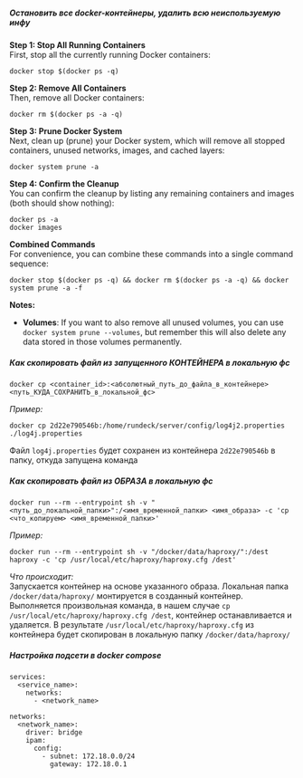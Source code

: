 ##### Остановить все docker-контейнеры, удалить всю неиспользуемую инфу
**Step 1: Stop All Running Containers**  
First, stop all the currently running Docker containers:
```
docker stop $(docker ps -q)
```
**Step 2: Remove All Containers**  
Then, remove all Docker containers:
```
docker rm $(docker ps -a -q)
```
**Step 3: Prune Docker System**  
Next, clean up (prune) your Docker system, which will remove all stopped containers, unused networks, images, and cached layers:
```
docker system prune -a
```
**Step 4: Confirm the Cleanup**  
You can confirm the cleanup by listing any remaining containers and images (both should show nothing):
```
docker ps -a
docker images
```
**Combined Commands**  
For convenience, you can combine these commands into a single command sequence:
```
docker stop $(docker ps -q) && docker rm $(docker ps -a -q) && docker system prune -a -f
```
**Notes:**  
* **Volumes**: If you want to also remove all unused volumes, you can use `docker system prune --volumes`, but remember this will also delete any data stored in those volumes permanently.  


##### Как скопировать файл из запущенного КОНТЕЙНЕРА в локальную фс
```
docker cp <container_id>:<абсолютный_путь_до_файла_в_контейнере> <путь_КУДА_СОХРАНИТЬ_в_локальной_фс>
```
*Пример:*
```
docker cp 2d22e790546b:/home/rundeck/server/config/log4j2.properties ./log4j.properties
```
Файл `log4j.properties` будет сохранен из контейнера `2d22e790546b` в папку, откуда запущена команда  


##### Как скопировать файл из ОБРАЗА в локальную фс  
```
docker run --rm --entrypoint sh -v "<путь_до_локальной_папки>":/<имя_временной_папки> <имя_образа> -c 'cp <что_копируем> <имя_временной_папки>'
```
*Пример:*  
```
docker run --rm --entrypoint sh -v "/docker/data/haproxy/":/dest haproxy -c 'cp /usr/local/etc/haproxy/haproxy.cfg /dest'
```
*Что происходит:*  
Запускается контейнер на основе указанного образа. Локальная папка `/docker/data/haproxy/` монтируется в созданный контейнер. Выполняется произвольная команда, в нашем случае `cp /usr/local/etc/haproxy/haproxy.cfg /dest`, контейнер останавливается и удаляется. В результате `/usr/local/etc/haproxy/haproxy.cfg` из контейнера будет скопирован в локальную папку `/docker/data/haproxy/`


##### Настройка подсети в docker compose
```
services:
  <service_name>:
    networks:
      - <network_name>

networks:
  <network_name>:
    driver: bridge
    ipam:
      config:
        - subnet: 172.18.0.0/24
          gateway: 172.18.0.1
```